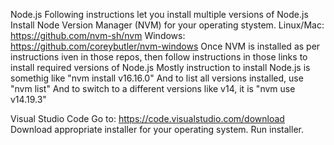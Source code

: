 Node.js
Following instructions let you install multiple versions of Node.js
Install Node Version Manager (NVM) for your operating stystem.
Linux/Mac: https://github.com/nvm-sh/nvm
Windows: https://github.com/coreybutler/nvm-windows
Once NVM is installed as per instructions iven in those repos, then follow instructions in those links to install required versions of Node.js
Mostly instruction to install Node.js is somethig like "nvm install v16.16.0"
And to list all versions installed, use "nvm list"
And to switch to a different versions like v14, it is "nvm use v14.19.3"

Visual Studio Code
Go to: https://code.visualstudio.com/download
Download appropriate installer for your operating system.
Run installer.